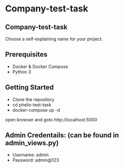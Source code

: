 # Company-test-task
## Company-test-task
Choose a self-explaining name for your project.

## Prerequisites
* Docker & Docker Compose
* Python 3

## Getting Started
  * Clone the repository
  * cd phelix-test-task
  * docker-compose up -d

open browser and goto http://localhost:5000

## Admin Credentails: (can be found in admin_views.py)
* Username: admin
* Password: admin@123

